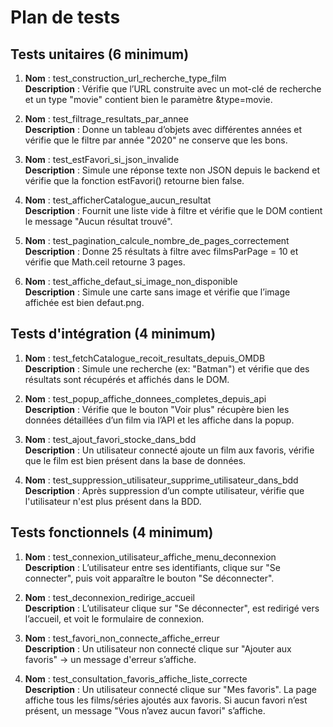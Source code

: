 # Plan de tests

## Tests unitaires (6 minimum)

1. **Nom** : test_construction_url_recherche_type_film\
**Description** : Vérifie que l’URL construite avec un mot-clé de recherche et un type "movie" contient bien le paramètre &type=movie.

2. **Nom** : test_filtrage_resultats_par_annee\
**Description** : Donne un tableau d’objets avec différentes années et vérifie que le filtre par année "2020" ne conserve que les bons.

3. **Nom** : test_estFavori_si_json_invalide\
**Description** : Simule une réponse texte non JSON depuis le backend et vérifie que la fonction estFavori() retourne bien false.

4. **Nom** : test_afficherCatalogue_aucun_resultat\
**Description** : Fournit une liste vide à filtre et vérifie que le DOM contient le message "Aucun résultat trouvé".

5. **Nom** : test_pagination_calcule_nombre_de_pages_correctement\
**Description** : Donne 25 résultats à filtre avec filmsParPage = 10 et vérifie que Math.ceil retourne 3 pages.

6. **Nom** : test_affiche_defaut_si_image_non_disponible\
**Description** : Simule une carte sans image et vérifie que l’image affichée est bien defaut.png.

## Tests d'intégration (4 minimum)

1. **Nom** : test_fetchCatalogue_recoit_resultats_depuis_OMDB\
**Description** : Simule une recherche (ex: "Batman") et vérifie que des résultats sont récupérés et affichés dans le DOM.

2. **Nom** : test_popup_affiche_donnees_completes_depuis_api\
**Description** : Vérifie que le bouton "Voir plus" récupère bien les données détaillées d’un film via l’API et les affiche dans la popup.

3. **Nom** : test_ajout_favori_stocke_dans_bdd\
**Description** : Un utilisateur connecté ajoute un film aux favoris, vérifie que le film est bien présent dans la base de données.

4. **Nom** : test_suppression_utilisateur_supprime_utilisateur_dans_bdd\
**Description** : Après suppression d’un compte utilisateur, vérifie que l'utilisateur n'est plus présent dans la BDD.

## Tests fonctionnels (4 minimum)

1. **Nom** : test_connexion_utilisateur_affiche_menu_deconnexion\
**Description** : L’utilisateur entre ses identifiants, clique sur "Se connecter", puis voit apparaître le bouton "Se déconnecter".

2. **Nom** : test_deconnexion_redirige_accueil\
**Description** : L’utilisateur clique sur "Se déconnecter", est redirigé vers l’accueil, et voit le formulaire de connexion.

3. **Nom** : test_favori_non_connecte_affiche_erreur\
**Description** : Un utilisateur non connecté clique sur "Ajouter aux favoris" → un message d'erreur s’affiche.

4. **Nom** : test_consultation_favoris_affiche_liste_correcte\
**Description** : Un utilisateur connecté clique sur "Mes favoris". La page affiche tous les films/séries ajoutés aux favoris. Si aucun favori n’est présent, un message "Vous n’avez aucun favori" s’affiche.